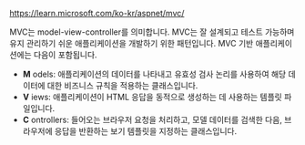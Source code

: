 https://learn.microsoft.com/ko-kr/aspnet/mvc/

MVC는 model-view-controller를 의미합니다. MVC는 잘 설계되고 테스트 가능하며 유지 관리하기 쉬운 애플리케이션을 개발하기 위한 패턴입니다. MVC 기반 애플리케이션에는 다음이 포함됩니다.

- **M** odels: 애플리케이션의 데이터를 나타내고 유효성 검사 논리를 사용하여 해당 데이터에 대한 비즈니스 규칙을 적용하는 클래스입니다.
- **V** iews: 애플리케이션이 HTML 응답을 동적으로 생성하는 데 사용하는 템플릿 파일입니다.
- **C** ontrollers: 들어오는 브라우저 요청을 처리하고, 모델 데이터를 검색한 다음, 브라우저에 응답을 반환하는 보기 템플릿을 지정하는 클래스입니다.
